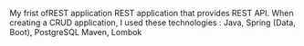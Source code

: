 My frist  ofREST application
REST application that provides REST API.
When creating a CRUD application,
I used these technologies :
Java,
Spring (Data, Boot),
PostgreSQL
Maven,
Lombok
